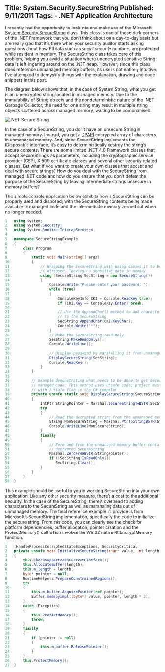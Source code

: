 Title: System.Security.SecureString
Published: 9/11/2011
Tags:
    - .NET Application Architecture
---
I recently had the opportunity to look into and make use of the Microsoft [System.Security.SecureString](https://docs.microsoft.com/en-us/dotnet/api/system.security.securestring?redirectedfrom=MSDN&view=net-6.0) class. This class is one of those dark corners of the .NET Framework that you don’t think about on a day-to-day basis but are really glad that it’s there when your security auditor starts asking questions about how PII data such as social security numbers are protected while resident in memory. The SecureString class takes care of this problem, helping you avoid a situation where unencrypted sensitive String data is left lingering around on the .NET heap. However, since this class does reference unmanaged memory buffers, its use is not entirely intuitive. I’ve attempted to demystify things with the explanation, drawing and code snippets in this post.

The diagram below shows that, in the case of System.String, what you get is an unencrypted string located in managed memory. Due to the immutability of String objects and the nondeterministic nature of the .NET Garbage Collector, the need for one string may result in multiple string objects scattered across managed memory, waiting to be compromised.

![.NET Secure String](http://s3.beckshome.com/20110911-Secure-String.jpg)

In the case of a SecureString, you don’t have an unsecure String in managed memory. Instead, you get a [DPAPI](https://en.wikipedia.org/wiki/Data_Protection_API) encrypted array of characters in unmanaged memory. And, since SecureString implements the IDisposable interface, it’s easy to deterministically destroy the string’s secure contents. There are some limited .NET 4.0 Framework classes that accept SecureStrings as parameters, including the cryptographic service provider (CSP), X.509 certificate classes and several other security related classes. But what if you want to create your own classes that accept and deal with secure strings? How do you deal with the SecureString from managed .NET code and how do you ensure that you don’t defeat the purpose of the SecureString by leaving intermediate strings unsecure in memory buffers?

The simple console application below exhibits how a SecureString can be properly used and disposed; with the SecureString contents being made available to managed code and the intermediate memory zeroed out when no longer needed.

```cs
1	using System;
2	using System.Security;
3	using System.Runtime.InteropServices;
4	 
5	namespace SecureStringExample
6	{
7	    class Program
8	    {
9	        static void Main(string[] args)
10	        {
11	            // Wrapping the SecureString with using causes it to be properly 
12	            // disposed, leaving no sensitive data in memory
13	            using (SecureString SecString = new SecureString())
14	            {
15	                Console.Write("Please enter your password: ");
16	                while (true)
17	                {
18	                    ConsoleKeyInfo CKI = Console.ReadKey(true);
19	                    if (CKI.Key == ConsoleKey.Enter) break;
20	 
21	                    // Use the AppendChar() method to add characters
22	                    // to the SecureString
23	                    SecString.AppendChar(CKI.KeyChar);
24	                    Console.Write("*");
25	                }
26	                // Make the SecureString read only
27	                SecString.MakeReadOnly();
28	                Console.WriteLine();
29	 
30	                // Display password by marshalling it from unmanaged memory 
31	                DisplaySecureString(SecString);
32	                Console.ReadKey();
33	            }
34	        }
35	 
36	        // Example demonstrating what needs to be done to get SecureString value to
37	        // managed code. This method uses unsafe code; project must be compiled
38	        // with /unsafe flag in the C# compiler
39	        private unsafe static void DisplaySecureString(SecureString SecString)
40	        {
41	            IntPtr StringPointer = Marshal.SecureStringToBSTR(SecString);
42	            try
43	            {
44	                // Read the decrypted string from the unmanaged memory buffer
45	                String NonSecureString = Marshal.PtrToStringBSTR(StringPointer);
46	                Console.WriteLine(NonSecureString);
47	            }
48	            finally
49	            {
50	                // Zero and free the unmanaged memory buffer containing the
51	                // decrypted SecureString
52	                Marshal.ZeroFreeBSTR(StringPointer);
53	                if (!SecString.IsReadOnly())
54	                   SecString.Clear();
55	            }
56	        }
57	    }
58	}
```

This example should be useful to you in working SecureString into your own application. Like any other security measure, there’s a cost to the additional security. In the case of the SecureString, there’s overhead to adding characters to the SecureString as well as marshaling data out of unmanaged memory.  The final reference example I’ll provide is from Microsoft’s SecureString implementation, specifically the code to initialize the secure string. From this code, you can clearly see the check for platform dependencies, buffer allocation, pointer creation and the ProtectMemory() call which invokes the Win32 native RtlEncryptMemory function.

```cs
1	[HandleProcessCorruptedStateExceptions, SecurityCritical]
2	private unsafe void InitializeSecureString(char* value, int length)
3	{
4	    this.CheckSupportedOnCurrentPlatform();
5	    this.AllocateBuffer(length);
6	    this.m_length = length;
7	    byte* pointer = null;
8	    RuntimeHelpers.PrepareConstrainedRegions();
9	    try
10	    {
11	        this.m_buffer.AcquirePointer(ref pointer);
12	        Buffer.memcpyimpl((byte*) value, pointer, length * 2);
13	    }
14	    catch (Exception)
15	    {
16	        this.ProtectMemory();
17	        throw;
18	    }
19	    finally
20	    {
21	        if (pointer != null)
22	        {
23	            this.m_buffer.ReleasePointer();
24	        }
25	    }
26	    this.ProtectMemory();
27	}
```